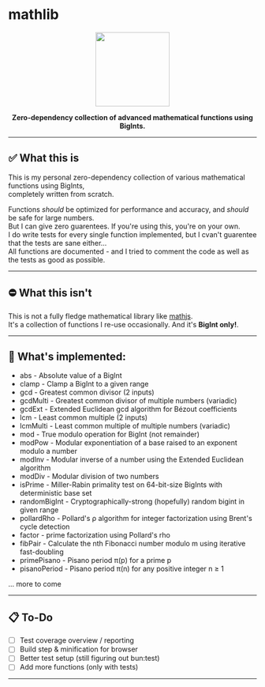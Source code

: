 # mathlib

<p align="center"><img height="150" width="auto" src="https://arithmetica.xyz/img/img.png" /></p>
<p align="center"><b>Zero-dependency collection of advanced mathematical functions using BigInts.</b></p>

<hr>

## ✅ What this is

This is my personal zero-dependency collection of various mathematical functions using BigInts, <br>
completely written from scratch. <br>

Functions _should_ be optimized for performance and accuracy, and _should_ be safe for large numbers. <br>
But I can give zero guarentees. If you're using this, you're on your own. <br>
I do write tests for every single function implemented, but I cvan't guarentee that the tests are sane either... <br>
All functions are documented - and I tried to comment the code as well as the tests as good as possible.

<hr>

## ⛔ What this isn't

This is not a fully fledge mathematical library like [mathjs](https://mathjs.org/). <br>
It's a collection of functions I re-use occasionally. And it's **BigInt only!**.

<hr>

## 📜 What's implemented:

- abs - Absolute value of a BigInt
- clamp - Clamp a BigInt to a given range
- gcd - Greatest common divisor (2 inputs)
- gcdMulti - Greatest common divisor of multiple numbers (variadic)
- gcdExt - Extended Euclidean gcd algorithm for Bézout coefficients
- lcm - Least common multiple (2 inputs)
- lcmMulti - Least common multiple of multiple numbers (variadic)
- mod - True modulo operation for BigInt (not remainder)
- modPow - Modular exponentiation of a base raised to an exponent modulo a number
- modInv - Modular inverse of a number using the Extended Euclidean algorithm
- modDiv - Modular division of two numbers
- isPrime - Miller-Rabin primality test on 64-bit-size BigInts with deterministic base set
- randomBigInt - Cryptographically-strong (hopefully) random bigint in given range
- pollardRho - Pollard's ρ algorithm for integer factorization using Brent's cycle detection
- factor - prime factorization using Pollard's rho
- fibPair - Calculate the nth Fibonacci number modulo m using iterative fast-doubling
- primePisano - Pisano period π(p) for a prime p
- pisanoPeriod - Pisano period π(n) for any positive integer n ≥ 1

... more to come

<hr>

## 📋 To-Do

- [ ] Test coverage overview / reporting
- [ ] Build step & minification for browser
- [ ] Better test setup (still figuring out bun:test)
- [ ] Add more functions (only with tests)

<hr>
